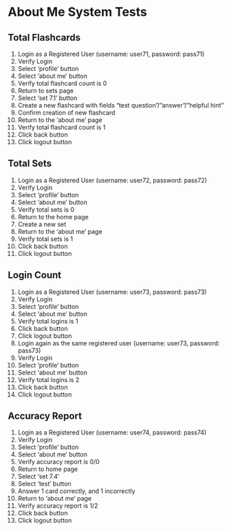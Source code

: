 # About Me System Tests
## Total Flashcards
1. Login as a Registered User (username: user71, password: pass71)
2. Verify Login
3. Select ‘profile’ button 
4. Select ‘about me’ button
5. Verify total flashcard count is 0
6. Return to sets page
7. Select ‘set 7.1’ button
8. Create a new flashcard with fields “test question”/”answer”/”helpful hint”
9. Confirm creation of new flashcard
10. Return to the ‘about me’ page
11. Verify total flashcard count is 1
12. Click back button
13. Click logout button

## Total Sets
1. Login as a Registered User (username: user72, password: pass72)
2. Verify Login
3. Select ‘profile’ button
4. Select ‘about me’ button
5. Verify total sets is 0
6. Return to the home page
7. Create a new set
8. Return to the ‘about me’ page
9. Verify total sets is 1
10. Click back button
11. Click logout button

## Login Count
1. Login as a Registered User (username: user73, password: pass73)
2. Verify Login
3. Select ‘profile’ button
4. Select ‘about me’ button
5. Verify total logins is 1
6. Click back button
7. Click logout button
8. Login again as the same registered user (username: user73, password: pass73)
9. Verify Login
10. Select ‘profile’ button 
11. Select ‘about me’ button
12. Verify total logins is 2
13. Click back button
14. Click logout button

## Accuracy Report
1. Login as a Registered User (username: user74, password: pass74)
2. Verify Login
3. Select ‘profile’ button 
4. Select ‘about me’ button
5. Verify accuracy report is 0/0
6. Return to home page
7. Select ‘set 7.4’
8. Select ‘test’ button
9. Answer 1 card correctly, and 1 incorrectly
10. Return to ‘about me’ page
11. Verify accuracy report is 1/2
12. Click back button
13. Click logout button